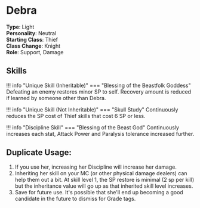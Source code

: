# Debra

**Type**: Light  
**Personality**: Neutral  
**Starting Class**: Thief  
**Class Change**: Knight  
**Role**: Support, Damage

## Skills

!!! info "Unique Skill (Inheritable)"
    === "Blessing of the Beastfolk Goddess"
        Defeating an enemy restores minor SP to self. Recovery amount is reduced if learned by someone other than Debra.

!!! info "Unique Skill (Not Inheritable)"
    === "Skull Study"
        Continuously reduces the SP cost of Thief skills that cost 6 SP or less.

!!! info "Discipline Skill"
    === "Blessing of the Beast God"
        Continuously increases each stat, Attack Power and Paralysis tolerance increased further.

## Duplicate Usage:

1. If you use her, increasing her Discipline will increase her damage.
2. Inheriting her skill on your MC (or other physical damage dealers) can help them out a bit. At skill level 1, the SP restore is minimal (2 sp per kill) but the inheritance value will go up as that inherited skill level increases.
3. Save for future use. It's possible that she'll end up becoming a good candidate in the future to dismiss for Grade tags.